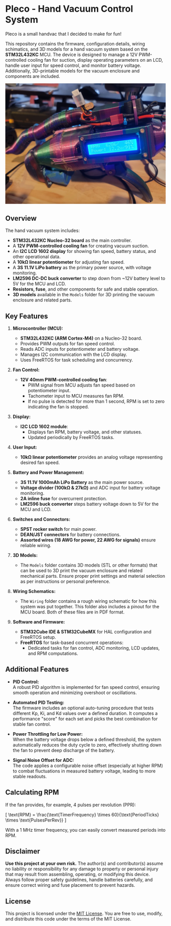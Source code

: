 # Pleco - Hand Vacuum Control System

Pleco is a small handvac that I decided to make for fun!

This repository contains the firmware, configuration details, wiring schimatics, and 3D models for a hand vacuum system based on the **STM32L432KC** MCU. The device is designed to manage a 12V PWM-controlled cooling fan for suction, display operating parameters on an LCD, handle user input for speed control, and monitor battery voltage. Additionally, 3D-printable models for the vacuum enclosure and components are included.

![Pleco Left Side](https://github.com/blakelton/pleco/blob/develop/Images/LSide.jpg?raw=true)

## Overview

The hand vacuum system includes:

- **STM32L432KC Nucleo-32 board** as the main controller.  
- A **12V PWM-controlled cooling fan** for creating vacuum suction.  
- An **I2C LCD 1602 display** for showing fan speed, battery status, and other operational data.  
- A **10kΩ linear potentiometer** for adjusting fan speed.  
- A **3S 11.1V LiPo battery** as the primary power source, with voltage monitoring.  
- **LM2596 DC-DC buck converter** to step down from ~12V battery level to 5V for the MCU and LCD.  
- **Resistors, fuse**, and other components for safe and stable operation.  
- **3D models** available in the `Models` folder for 3D printing the vacuum enclosure and related parts.

## Key Features

1. **Microcontroller (MCU):**  
   - **STM32L432KC (ARM Cortex-M4)** on a Nucleo-32 board.  
   - Provides PWM outputs for fan speed control.  
   - Reads ADC inputs for potentiometer and battery voltage.  
   - Manages I2C communication with the LCD display.  
   - Uses FreeRTOS for task scheduling and concurrency.

2. **Fan Control:**  
   - **12V 40mm PWM-controlled cooling fan**:  
     - PWM signal from MCU adjusts fan speed based on potentiometer input.  
     - Tachometer input to MCU measures fan RPM.  
     - If no pulse is detected for more than 1 second, RPM is set to zero indicating the fan is stopped.

3. **Display:**  
   - **I2C LCD 1602 module**:  
     - Displays fan RPM, battery voltage, and other statuses.  
     - Updated periodically by FreeRTOS tasks.

4. **User Input:**  
   - **10kΩ linear potentiometer** provides an analog voltage representing desired fan speed.

5. **Battery and Power Management:**  
   - **3S 11.1V 1000mAh LiPo Battery** as the main power source.  
   - **Voltage divider (100kΩ & 27kΩ)** and ADC input for battery voltage monitoring.  
   - **2A inline fuse** for overcurrent protection.  
   - **LM2596 buck converter** steps battery voltage down to 5V for the MCU and LCD.

6. **Switches and Connectors:**  
   - **SPST rocker switch** for main power.  
   - **DEAN/JST connectors** for battery connections.  
   - **Assorted wires (18 AWG for power, 22 AWG for signals)** ensure reliable wiring.

7. **3D Models:**  
   - The `Models` folder contains 3D models (STL or other formats) that can be used to 3D print the vacuum enclosure and related mechanical parts. Ensure proper print settings and material selection as per instructions or personal preference.

8. **Wiring Schematics:**  
   - The `Wiring` folder contains a rough wiring schematic for how this system was put together. This folder also includes a pinout for the MCU board. Both of these files are in PDF format.

9. **Software and Firmware:**  
   - **STM32Cube IDE & STM32CubeMX** for HAL configuration and FreeRTOS setup.  
   - **FreeRTOS** for task-based concurrent operations:  
     - Dedicated tasks for fan control, ADC monitoring, LCD updates, and RPM computations.

## Additional Features

- **PID Control:**  
  A robust PID algorithm is implemented for fan speed control, ensuring smooth operation and minimizing overshoot or oscillations.

- **Automated PID Testing:**  
  The firmware includes an optional auto-tuning procedure that tests different Kp, Ki, and Kd values over a defined duration. It computes a performance "score" for each set and picks the best combination for stable fan control.

- **Power Throttling for Low Power:**  
  When the battery voltage drops below a defined threshold, the system automatically reduces the duty cycle to zero, effectively shutting down the fan to prevent deep discharge of the battery.

- **Signal Noise Offset for ADC:**  
  The code applies a configurable noise offset (especially at higher RPM) to combat fluctuations in measured battery voltage, leading to more stable readouts.

## Calculating RPM

If the fan provides, for example, 4 pulses per revolution (PPR):

\[
\text{RPM} = \frac{\text{TimerFrequency} \times 60}{\text{PeriodTicks} \times \text{PulsesPerRev}}
\]

With a 1 MHz timer frequency, you can easily convert measured periods into RPM.

## Disclaimer

**Use this project at your own risk.** The author(s) and contributor(s) assume no liability or responsibility for any damage to property or personal injury that may result from assembling, operating, or modifying this device. Always follow proper safety guidelines, handle batteries carefully, and ensure correct wiring and fuse placement to prevent hazards.

## License

This project is licensed under the [MIT License](LICENSE). You are free to use, modify, and distribute this code under the terms of the MIT License.
